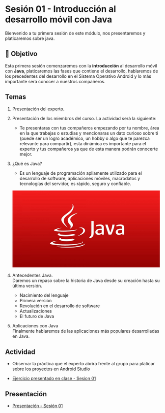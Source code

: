 # Sesión 01 - Introducción al desarrollo móvil con Java 
Bienvenido a tu primera sesión de este módulo, nos presentaremos y platicaremos sobre java. 

## 🎯 Objetivo

Esta primera sesión  comenzaremos con la **introducción** al desarrollo móvil con **Java**, platicaremos las fases que contiene el desarrollo, hablaremos de los precedentes del desarrollo en el Sistema Operativo Android y lo más importante será conocer a nuestros compañeros.

##  Temas

1. Presentación del experto.

2. Presentación de los miembros del curso. La actividad será la siguiente:<br> 
    * Te presentaras con tus compañeros empezando por tu nombre, área en la que trabajas o estudias y mencionaras un dato curioso sobre ti (puede ser un logro académico, un hobby o algo que te parezca relevante para compartir), esta dinámica es importante para el experto y tus compañeros ya que de esta manera podrán conocerte mejor.

3. ¿Qué es Java?<br>
    * Es un lenguaje de programación apliamente utilizado para el desarrollo de software, aplicaciones móviles, macrodatos y tecnologías del servidor, es rápido, seguro y confiable.

    ![Java](img/java-logo.png)

4. Antecedentes Java.<br>
Daremos un repaso sobre la historia de Java desde su creación hasta su última versión. 
    * Nacimiento del lenguaje
    * Primera versión
    * Revolución en el desarrollo de software 
    * Actualizaciones
    * El futuro de Java

5. Aplicaciones con Java <br>
Finalmente hablaremos de las aplicaciones más populares desarrolladas en Java.

## Actividad

- Observar la práctica que el experto abrira frente al grupo para platicar sobre los proyectos en Android Studio

- [Ejercicio presentado en clase - Sesion 01](practica)

## Presentación

- [Presentación - Sesión 01](presentacion/Sesion-01.pptx)
